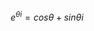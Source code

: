 <script type="text/javascript"
   src="http://cdn.mathjax.org/mathjax/latest/MathJax.js?config=TeX-AMS-MML_HTMLorMML">
</script>

$$
 e^{\theta i} = cos\theta + sin\theta i
$$